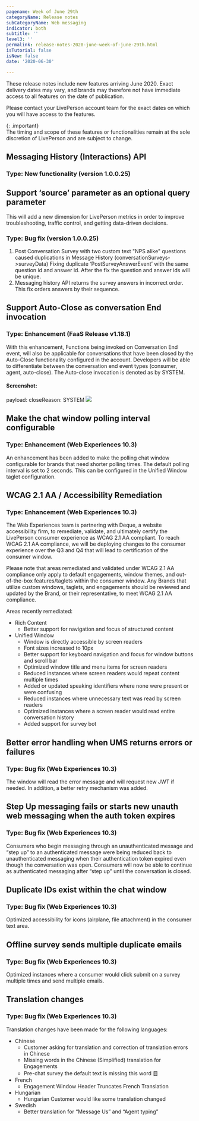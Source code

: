 ```yaml
---
pagename: Week of June 29th
categoryName: Release notes
subCategoryName: Web messaging
indicator: both
subtitle: ''
level3: ''
permalink: release-notes-2020-june-week-of-june-29th.html
isTutorial: false
isNew: false
date: '2020-06-30'

---
```


These release notes include new features arriving June 2020. Exact delivery dates may vary, and brands may therefore not have immediate access to all features on the date of publication.

Please contact your LivePerson account team for the exact dates on which you will have access to the features.

{: .important}  
The timing and scope of these features or functionalities remain at the sole discretion of LivePerson and are subject to change.

## Messaging History (Interactions) API  
### Type: New functionality (version 1.0.0.25)

## Support ‘source’ parameter as an optional query parameter 
This will add a new dimension for LivePerson metrics in order to improve troubleshooting, traffic control, and getting data-driven decisions. 
### Type: Bug fix (version 1.0.0.25)
1. Post Conversation Survey with two custom text "NPS alike" questions caused duplications in Message History (conversationSurveys->surveyData) 
Fixing duplicate ‘PostSurveyAnswerEvent’ with the same question id and answer id. After the fix the question and answer ids will be unique.
2. Messaging history API returns the survey answers in incorrect order.
This fix orders answers by their sequence.

## Support Auto-Close as conversation End invocation
### Type: Enhancement (FaaS Release v1.18.1)
With this enhancement, Functions being invoked on Conversation End event, will also be applicable for conversations that have been closed by the Auto-Close functionality configured in the account. Developers will be able to differentiate between the conversation end event types (consumer, agent, auto-close). The Auto-close invocation is denoted as by SYSTEM. 

#### Screenshot:
payload: 
closeReason: SYSTEM
![](//ce-sr.s3.eu-west-1.amazonaws.com/knowledge/img/RN-week-of-June-27th-1.png)

## Make the chat window polling interval configurable 
### Type: Enhancement (Web Experiences 10.3)

An enhancement has been added to make the polling chat window configurable for brands that need shorter polling times. The default polling interval is set to 2 seconds. This can be configured in the Unified Window taglet configuration.

## WCAG 2.1 AA / Accessibility Remediation
### Type: Enhancement (Web Experiences 10.3)

The Web Experiences team is partnering with Deque, a website accessibility firm, to remediate, validate, and ultimately certify the LivePerson consumer experience as WCAG 2.1 AA compliant.  To reach WCAG 2.1 AA compliance, we will be deploying changes to the consumer experience over the Q3 and Q4 that will lead to certification of the consumer window.  

Please note that areas remediated and validated under WCAG 2.1 AA compliance only apply to default engagements, window themes, and out-of-the-box features/taglets within the consumer window. Any Brands that utilize custom windows, taglets, and engagements should be reviewed and updated by the Brand, or their representative, to meet WCAG 2.1 AA compliance. 

Areas recently remediated:
* Rich Content
  * Better support for navigation and focus of structured content
* Unified Window
  * Window is directly accessible by screen readers
  * Font sizes increased to 10px
  * Better support for keyboard navigation and focus for window buttons and scroll bar
  * Optimized window title and menu items for screen readers
  * Reduced instances where screen readers would repeat content multiple times
  * Added or updated speaking identifiers where none were present or were confusing
  * Reduced instances where unnecessary text was read by screen readers
  * Optimized instances where a screen reader would read entire conversation history
  * Added support for survey bot 

## Better error handling when UMS returns errors or failures
### Type: Bug fix (Web Experiences 10.3)

The window will read the error message and will request new JWT if needed. In addition, a better retry mechanism was added.

## Step Up messaging fails or starts new unauth web messaging when the auth token expires
### Type: Bug fix (Web Experiences 10.3)

Consumers who begin messaging through an unauthenticated message and “step up” to an authenticated message were being reduced back to unauthenticated messaging when their authentication token expired even though the conversation was open. Consumers will now be able to continue as authenticated messaging after “step up” until the conversation is closed. 

## Duplicate IDs exist within the chat window
### Type: Bug fix (Web Experiences 10.3)

Optimized accessibility for icons (airplane, file attachment) in the consumer text area.

## Offline survey sends multiple duplicate emails
### Type: Bug fix (Web Experiences 10.3)

Optimized instances where a consumer would click submit on a survey multiple times and send multiple emails.

## Translation changes
### Type: Bug fix (Web Experiences 10.3)

Translation changes have been made for the following languages: 

* Chinese
  * Customer asking for translation and correction of translation errors in Chinese 
  * Missing words in the Chinese (Simplified) translation for Engagements
  * Pre-chat survey the default text is missing this word 目
* French
  * Engagement Window Header Truncates French Translation
* Hungarian
  * Hungarian Customer would like some translation changed
* Swedish
  * Better translation for “Message Us” and “Agent typing”

